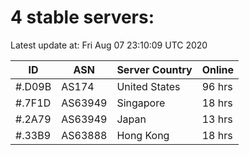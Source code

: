 # 4 stable servers:

Latest update at: Fri Aug 07 23:10:09 UTC 2020

| ID | ASN | Server Country | Online |
| -- | --- | -------------- | ------ |
| #.D09B | AS174 | United States | 96 hrs |
| #.7F1D | AS63949 | Singapore | 18 hrs |
| #.2A79 | AS63949 | Japan | 13 hrs |
| #.33B9 | AS63888 | Hong Kong | 18 hrs |

